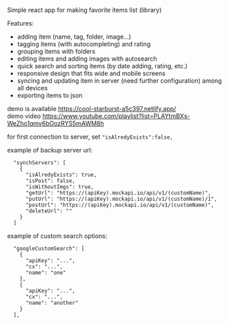 Simple react app for making favorite items list (library)

Features:
- adding item (name, tag, folder, image...)
- tagging items (with autocompleting) and rating
- grouping items with folders
- editing items and adding images with autosearch
- quick search and sorting items (by date adding, rating, etc.)
- responsive design that fits wide and mobile screens
- syncing and updating item in server (need further configuration) among all devices
- exporting items to json

demo is available https://cool-starburst-a5c397.netlify.app/
<br>demo video https://www.youtube.com/playlist?list=PLAYtmBXs-WeZho1qmv6bOozRYS5mAWM8h

for first connection to server, set `"isAlredyExists":false,`<br>

example of backup server url:<br>
```
  "synchServers": [
    {
      "isAlredyExists": true,
      "isPost": false,
      "isWithoutImgs": true,
      "getUrl": "https://(apiKey).mockapi.io/api/v1/(customName)",
      "putUrl": "https://(apiKey).mockapi.io/api/v1/(customName)/1",
      "postUrl": "https://(apiKey).mockapi.io/api/v1/(customName)",
      "deleteUrl": ""
    }
  ]
```
example of custom search options:<br>
```
  "googleCustomSearch": [
    {
      "apiKey": "...",
      "cx": "...",
      "name": "one"
    },
    {
      "apiKey": "...",
      "cx": "...",
      "name": "another"
    }
  ],
```
